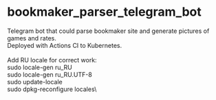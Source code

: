 # bookmaker_parser_telegram_bot
Telegram bot that could parse bookmaker site and generate pictures of games and rates.<br> Deployed with Actions CI to Kubernetes.<br>
\
Add RU locale for correct work:\
sudo locale-gen ru_RU\
sudo locale-gen ru_RU.UTF-8\
sudo update-locale\
sudo dpkg-reconfigure locales\
